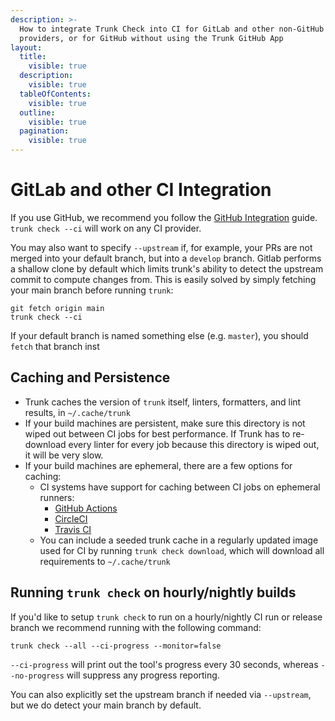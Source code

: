 ```yaml
---
description: >-
  How to integrate Trunk Check into CI for GitLab and other non-GitHub
  providers, or for GitHub without using the Trunk GitHub App
layout:
  title:
    visible: true
  description:
    visible: true
  tableOfContents:
    visible: true
  outline:
    visible: true
  pagination:
    visible: true
---
```


# GitLab and other CI Integration

If you use GitHub, we recommend you follow the [GitHub Integration](../get-started/github-integration.md) guide.
`trunk check --ci` will work on any CI provider.

You may also want to specify `--upstream` if, for example, your PRs are not merged into your default branch, but into a `develop` branch.
Gitlab performs a shallow clone by default which limits trunk's ability to detect the upstream commit to compute changes from.
This is easily solved by simply fetching your main branch before running `trunk`:

```shell
git fetch origin main
trunk check --ci
```

If your default branch is named something else (e.g. `master`), you should `fetch` that branch inst

## Caching and Persistence

- Trunk caches the version of `trunk` itself, linters, formatters, and lint results, in `~/.cache/trunk`
- If your build machines are persistent, make sure this directory is not wiped out between CI jobs for best performance.
  If Trunk has to re-download every linter for every job because this directory is wiped out, it will be very slow.
- If your build machines are ephemeral, there are a few options for caching:
  - CI systems have support for caching between CI jobs on ephemeral runners:
    - [GitHub Actions](https://github.com/actions/cache)
    - [CircleCI](https://circleci.com/docs/2.0/guides/caching/)
    - [Travis CI](https://docs.travis-ci.com/user/caching/)
  - You can include a seeded trunk cache in a regularly updated image used for CI by running `trunk check download`, which will download all requirements to `~/.cache/trunk`

## Running `trunk check` on hourly/nightly builds

If you'd like to setup `trunk check` to run on a hourly/nightly CI run or release branch we recommend running with the following command:

```shell
trunk check --all --ci-progress --monitor=false
```

`--ci-progress` will print out the tool's progress every 30 seconds, whereas `--no-progress` will suppress any progress reporting.

You can also explicitly set the upstream branch if needed via `--upstream`, but we do detect your main branch by default.
